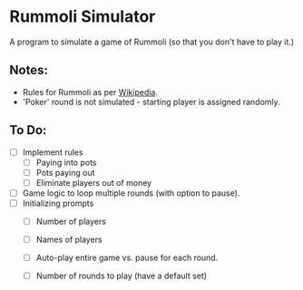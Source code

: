 # Rummoli Simulator
A program to simulate a game of Rummoli (so that you don't have to play it.) 

## Notes: 
- Rules for Rummoli as per [Wikipedia](https://en.wikipedia.org/wiki/Rummoli#Play).
- 'Poker' round is not simulated - starting player is assigned randomly. 

## To Do: 
- [ ] Implement rules 
    - [ ] Paying into pots
    - [ ] Pots paying out
    - [ ] Eliminate players out of money
- [ ] Game logic to loop multiple rounds (with option to pause). 
- [ ] Initializing prompts
    - [ ] Number of players
    - [ ] Names of players
    - [ ] Auto-play entire game vs. pause for each round.
    - [ ] Number of rounds to play (have a default set)

